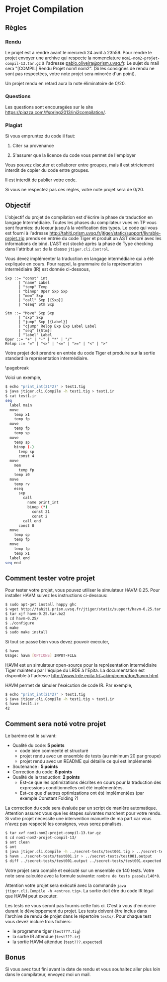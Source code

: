 Projet Compilation
==================

## Règles
### Rendu
Le projet est à rendre avant le mercredi 24 avril à 23h59.
Pour rendre le projet envoyer une archive qui respecte
la nomenclature ``nom1-nom2-projet-compil-13.tar.gz``
à l'adresse <pablo.oliveira@prism.uvsq.fr>. Le sujet
du mail sera "[COMPIL] Rendu Projet nom1 nom2".
(Si les consignes de rendu ne sont pas respectées, 
votre note projet sera minorée d'un point).

Un projet rendu en retard aura la note éliminatoire de 0/20.

### Questions

Les questions sont encouragées sur le site <https://piazza.com/#spring2013/ini2compilation/>.

### Plagiat
Si vous empruntez du code il faut:

   1. Citer sa provenance

   2. S'assurer que la licence du code vous permet de l'employer

Vous pouvez discuter et collaborer entre groupes, mais il est strictement
interdit de copier du code entre groupes.

Il est interdit de publier votre code.

Si vous ne respectez pas ces règles, votre note projet sera de 0/20.

## Objectif

L'objectif du projet de compilation est d'écrire la phase de traduction en
langage Intermédiaire. Toutes les phases du compilateur vues en TP vous sont
fournies: du lexeur jusqu'à la vérification des types. Le code qui vous est
fourni à l'adresse
<http://tahiti.prism.uvsq.fr/jtiger/static/support/livrable-projet.zip> prends
en entrée du code Tiger et produit un AST décoré avec les informations de
bind.  L'AST est stocké après la phase de Type checking dans l'attribut
``ast`` de la classe ``jtiger.cli.Control``.

Vous devez implémenter la traduction en langage intermédiaire qui a été
expliquée en cours.
Pour rappel, la grammaire de la représentation intermédiaire (IR) est donnée
ci-dessous,

~~~
Sxp ::= "const" int
      | "name" Label
      | "temp" Temp
      | "binop" Oper Sxp Sxp
      | "mem" Sxp
      | "call" Sxp [{Sxp}]
      | "eseq" Stm Sxp

Stm ::= "Move" Sxp Sxp
      | "sxp" Sxp
      | "jump" Sxp [{Label}]
      | "cjump" Relop Exp Exp Label Label
      | "seq" [{Stm}]
      | "label" Label
Oper ::= "+" | "-" | "*" | "/"
Relop ::= "=" | "<>" | "<=" | ">=" | "<" | ">"
~~~

Votre projet doit prendre en entrée du code Tiger et produire sur la sortie standard la représentation intermédiaire.

\pagebreak

Voici un exemple,

~~~bash
$ echo "print_int(21*2)" > test1.tig 
$ java jtiger.cli.Compile -h test1.tig > test1.ir
$ cat test1.ir
seq
  label main
  move
    temp x1
    temp fp
  move
    temp fp
    temp sp
  move
    temp sp
    binop (-)
      temp sp
      const 4
  move
    mem
      temp fp
    temp i0
  move
    temp rv
    eseq
      sxp
        call
          name print_int
          binop (*)
            const 21
            const 2
        call end
      const 0
  move
    temp sp
    temp fp
  move
    temp fp
    temp x1
  label end
seq end
~~~

## Comment tester votre projet

Pour tester votre projet, vous pouvez utiliser le simulateur HAVM 0.25.
Pour installer HAVM suivez les instructions ci-dessous:

~~~bash
$ sudo apt-get install happy ghc
$ wget http://tahiti.prism.uvsq.fr/jtiger/static/support/havm-0.25.tar.bz2
$ tar xjf havm-0.25.tar.bz2
$ cd havm-0.25/
$ ./configure
$ make 
$ sudo make install 
~~~

Si tout se passe bien vous devez pouvoir executer,

~~~bash
$ havm 
Usage: havm [OPTIONS] INPUT-FILE
~~~

HAVM est un simulateur open-source pour la représentation intermédiaire Tiger maintenu
par l'équipe du LRDE à l'Epita. La documentation est disponible à l'adresse
<http://www.lrde.epita.fr/~akim/ccmp/doc/havm.html>.

HAVM permet de simuler l'exécution de code IR. Par exemple,

~~~bash
$ echo "print_int(21*2)" > test1.tig 
$ java jtiger.cli.Compile -h test1.tig > test1.ir
$ havm test1.ir
42
~~~ 

## Comment sera noté votre projet

Le barème est le suivant:

* Qualité du code: **5 points**
    * code bien commenté et structuré
    * projet rendu avec un ensemble de tests (au minimum 20 par groupe)
    * projet rendu avec un README qui détaille ce qui est implémenté
* Soutenance : **5 points**
* Correction du code: **8 points**
* Qualité de la traduction:  **2 points**
    * Est-ce que les optimizations décrites en cours pour la traduction des expressions conditionnelles ont été implémentées.
    * Est-ce que d'autres optimizations ont été implémentées (par exemple Constant Folding ?)


La correction du code sera évaluée par un script de manière automatique. Attention assurez vous que les étapes suivantes marchent pour votre rendu.
Si votre projet nécessite une intervention manuelle de ma part car vous n'avez pas respecté les consignes, vous serez pénalisés. 

~~~bash
$ tar xvf nom1-nom2-projet-compil-13.tar.gz
$ cd nom1-nom2-projet-compil-13/
$ ant clean
$ ant
$ java jtiger.cli.Compile -h ../secret-tests/test001.tig > ../secret-tests/test001.ir
$ havm ../secret-tests/test001.ir > ../secret-tests/test001.output
$ diff ../secret-tests/test001.output ../secret-tests/test001.expected
~~~


Votre projet sera compilé et exécuté sur un ensemble de 140 tests. Votre
note sera calculée avec la formule suivante: ``nombre de tests passés/140*8``.

Attention votre projet sera exécuté avec la commande ``java jtiger.cli.Compile -h <entree.tig>``.
La sortie doit être du code IR légal que HAVM peut executer.

Les tests ne vous seront pas fournis cette fois ci. C'est à vous d'en écrire
durant le développement du projet. Les tests doivent être inclus dans l'archive de rendu de projet
dans le répertoire ``tests/``. Pour chaque test vous devez inclure trois fichiers:

* le programme tiger (``test???.tig``)
* la sortie IR attendue (``test???.ir``)
* la sortie HAVM attendue (``test???.expected``)

## Bonus

Si vous avez tout fini avant la date de rendu et vous souhaitez aller plus loin
dans le compilateur, envoyez moi un mail.
